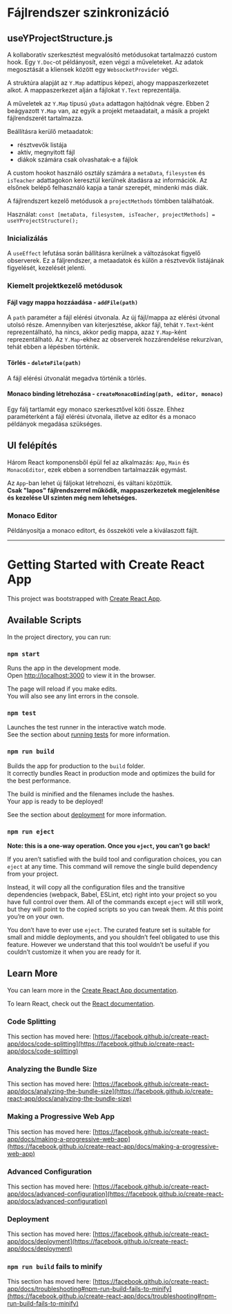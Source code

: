 # Fájlrendszer szinkronizáció

## useYProjectStructure.js
A kollaboratív szerkesztést megvalósító metódusokat tartalmazzó custom hook.
Egy `Y.Doc`-ot példányosít, ezen végzi a műveleteket. 
Az adatok megosztását a kliensek között egy `WebsocketProvider` végzi.

A struktúra alapját az `Y.Map` adattípus képezi, ahogy mappaszerkezetet alkot. 
A mappaszerkezet alján a fájlokat `Y.Text` reprezentálja.

A műveletek az `Y.Map` típusú `yData` adattagon hajtódnak végre. 
Ebben 2 beágyazott `Y.Map` van, az egyik a projekt metaadatait, a másik a projekt fájlrendszerét tartalmazza.

Beállításra kerülő metaadatok: 
- résztvevők listája
- aktív, megnyitott fájl
- diákok számára csak olvashatak-e a fájlok

A custom hookot használó osztály számára a `metaData`, `filesystem` és `isTeacher` adattagokon keresztül kerülnek átadásra az információk.
Az elsőnek belépő felhasználó kapja a tanár szerepét, mindenki más diák.

A fájlrendszert kezelő metódusok a `projectMethods` tömbben találhatóak. 

Használat: `const [metaData, filesystem, isTeacher, projectMethods] = useYProjectStructure();`

### Inicializálás
A `useEffect` lefutása során bállításra kerülnek a változásokat figyelő observerek.
Ez a fáljrendszer, a metaadatok és külön a résztvevők listájának figyelését, kezelését jelenti.

### Kiemelt projektkezelő metódusok

#### Fájl vagy mappa hozzáadása - `addFile(path)`
A `path` paraméter a fájl elérési útvonala. 
Az új fájl/mappa az elérési útvonal utolsó része. Amennyiben van kiterjesztése, akkor fájl, tehát `Y.Text`-ként reprezentálható, ha nincs, akkor pedig mappa, azaz `Y.Map`-ként reprezentálható.
Az `Y.Map`-ekhez az observerek hozzárendelése rekurzívan, tehát ebben a lépésben történik.

#### Törlés - `deleteFile(path)`
A fájl elérési útvonalát megadva történik a törlés.

#### Monaco binding létrehozása - `createMonacoBinding(path, editor, monaco)`
Egy fálj tartlamát egy monaco szerkesztővel köti össze.
Ehhez paraméterként a fájl elérési útvonala, illetve az editor és a monaco példányok megadása szükséges.


## UI felépítés

Három React komponensből épül fel az alkalmazás: `App`, `Main` és `MonacoEditor`, ezek ebben a sorrendben tartalmazzák egymást.

Az `App`-ban lehet új fáljokat létrehozni, és váltani közöttük.    
**Csak "lapos" fájlrendszerrel működik, mappaszerkezetek megjelenítése és kezelése UI szinten még nem lehetséges.**

### Monaco Editor
Példányosítja a monaco editort, és összeköti vele a kiválaszott fájlt.

---

# Getting Started with Create React App

This project was bootstrapped with [Create React App](https://github.com/facebook/create-react-app).

## Available Scripts

In the project directory, you can run:

### `npm start`

Runs the app in the development mode.\
Open [http://localhost:3000](http://localhost:3000) to view it in the browser.

The page will reload if you make edits.\
You will also see any lint errors in the console.

### `npm test`

Launches the test runner in the interactive watch mode.\
See the section about [running tests](https://facebook.github.io/create-react-app/docs/running-tests) for more information.

### `npm run build`

Builds the app for production to the `build` folder.\
It correctly bundles React in production mode and optimizes the build for the best performance.

The build is minified and the filenames include the hashes.\
Your app is ready to be deployed!

See the section about [deployment](https://facebook.github.io/create-react-app/docs/deployment) for more information.

### `npm run eject`

**Note: this is a one-way operation. Once you `eject`, you can’t go back!**

If you aren’t satisfied with the build tool and configuration choices, you can `eject` at any time. This command will remove the single build dependency from your project.

Instead, it will copy all the configuration files and the transitive dependencies (webpack, Babel, ESLint, etc) right into your project so you have full control over them. All of the commands except `eject` will still work, but they will point to the copied scripts so you can tweak them. At this point you’re on your own.

You don’t have to ever use `eject`. The curated feature set is suitable for small and middle deployments, and you shouldn’t feel obligated to use this feature. However we understand that this tool wouldn’t be useful if you couldn’t customize it when you are ready for it.

## Learn More

You can learn more in the [Create React App documentation](https://facebook.github.io/create-react-app/docs/getting-started).

To learn React, check out the [React documentation](https://reactjs.org/).

### Code Splitting

This section has moved here: [https://facebook.github.io/create-react-app/docs/code-splitting](https://facebook.github.io/create-react-app/docs/code-splitting)

### Analyzing the Bundle Size

This section has moved here: [https://facebook.github.io/create-react-app/docs/analyzing-the-bundle-size](https://facebook.github.io/create-react-app/docs/analyzing-the-bundle-size)

### Making a Progressive Web App

This section has moved here: [https://facebook.github.io/create-react-app/docs/making-a-progressive-web-app](https://facebook.github.io/create-react-app/docs/making-a-progressive-web-app)

### Advanced Configuration

This section has moved here: [https://facebook.github.io/create-react-app/docs/advanced-configuration](https://facebook.github.io/create-react-app/docs/advanced-configuration)

### Deployment

This section has moved here: [https://facebook.github.io/create-react-app/docs/deployment](https://facebook.github.io/create-react-app/docs/deployment)

### `npm run build` fails to minify

This section has moved here: [https://facebook.github.io/create-react-app/docs/troubleshooting#npm-run-build-fails-to-minify](https://facebook.github.io/create-react-app/docs/troubleshooting#npm-run-build-fails-to-minify)
